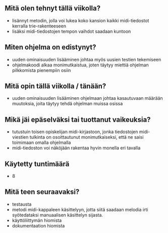 ## Mitä olen tehnyt tällä viikolla?
- lisännyt metodin, jolla voi lukea koko kansion kaikki midi-tiedostot kerralla trie-rakenteeseen
- lisäksi midi-tiedostojen tempon vaihdot saadaan kuntoon

## Miten ohjelma on edistynyt?
- uuden ominaisuuden lisääminen johtaa myös uusien testien tekemiseen
- ohjelmakoodi alkaa monimutkaistua, joten täytyy miettiä ohjelman pilkkomista pienempiin osiin

## Mitä opin tällä viikolla / tänään?
- uuden ominaisuuden lisääminen ohjelmaan johtaa kasautuvaan määrään muutoksia, joita täytyy tehdä ohjelman muissa osissa

## Mikä jäi epäselväksi tai tuottanut vaikeuksia?
- tutustuin toisen opiskelijan midi-kirjastoon, jonka tiedostojen midi-viestien tulkinta on osoittautunut monimutkaiseksi, että ne saisi toimimaan omalla ohjelmalla
- midi-tiedoston voi näköjään rakentaa hyvin monella eri tavalla

## Käytetty tuntimäärä
- 8

## Mitä teen seuraavaksi?
- testausta
- metodi midi-kappaleen käsittelyyn, jotta siitä saadaan melodia irti syötedataksi manuaalisen käsittelyn sijasta.
- käyttöliittymän hiomista
- dokumentaation hiomista